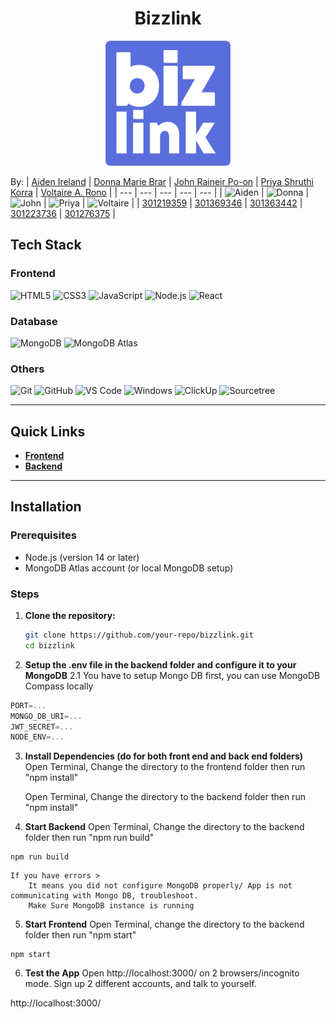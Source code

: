 <h1 align="center">Bizzlink</h1>


<p align="center">
  <img src="frontend/public/bizlink-icon.png" alt="Bizzlink Logo" width="200" height="200">
</p>


By:
| [Aiden Ireland](https://github.com/AidenIreland) | [Donna Marie Brar](https://github.com/dmvbnoob) | [John Raineir Po-on](https://github.com/johnraineir) | [Priya Shruthi Korra](https://github.com/priyakorr) | [Voltaire A. Rono](https://github.com/voltaire36) |
| --- | --- | --- | --- | --- |
| ![Aiden](https://images.weserv.nl/?url=avatars.githubusercontent.com/AidenRIreland?v=4&h=150&w=150&fit=cover&mask=circle&maxage=7d) | ![Donna](https://images.weserv.nl/?url=avatars.githubusercontent.com/dmvbnoob?v=4&h=150&w=150&fit=cover&mask=circle&maxage=7d) | ![John](https://images.weserv.nl/?url=avatars.githubusercontent.com/johnraineir?v=4&h=150&w=150&fit=cover&mask=circle&maxage=7d) | ![Priya](https://images.weserv.nl/?url=avatars.githubusercontent.com/priyakorr?v=4&h=150&w=150&fit=cover&mask=circle&maxage=7d) | ![Voltaire](https://images.weserv.nl/?url=avatars.githubusercontent.com/voltaire36?v=4&h=150&w=150&fit=cover&mask=circle&maxage=7d) |
| [301219359](mailto:airelan5@my.centennialcollege.ca) | [301369346](mailto:dbrar25@my.centennialcollege.ca) | [301363442](mailto:jpoon26@my.centennialcollege.ca) | [301223736](mailto:pkorra@my.centennialcollege.ca) | [301276375](mailto:vrono@my.centennialcollege.ca) |


## Tech Stack

### Frontend
![HTML5](https://img.shields.io/badge/-HTML5-E34F26?logo=html5&logoColor=white)
![CSS3](https://img.shields.io/badge/-CSS3-1572B6?logo=css3&logoColor=white)
![JavaScript](https://img.shields.io/badge/-JavaScript-F7DF1E?logo=javascript&logoColor=black)
![Node.js](https://img.shields.io/badge/-Node.js-339933?logo=node.js&logoColor=white)
![React](https://img.shields.io/badge/-React-61DAFB?logo=react&logoColor=black)

### Database
![MongoDB](https://img.shields.io/badge/-MongoDB-47A248?logo=mongodb&logoColor=white)
![MongoDB Atlas](https://img.shields.io/badge/-MongoDB%20Atlas-47A248?logo=mongodb&logoColor=white)

### Others
![Git](https://img.shields.io/badge/-Git-F05032?logo=git&logoColor=white)
![GitHub](https://img.shields.io/badge/-GitHub-181717?logo=github&logoColor=white)
![VS Code](https://img.shields.io/badge/-VS%20Code-007ACC?logo=visual-studio-code&logoColor=white)
![Windows](https://img.shields.io/badge/-Windows-0078D6?logo=windows&logoColor=white)
![ClickUp](https://img.shields.io/badge/-ClickUp-7B68EE?logo=clickup&logoColor=white)
![Sourcetree](https://img.shields.io/badge/-Sourcetree-0052CC?logo=sourcetree&logoColor=white)

---

## Quick Links

- **[Frontend](frontend/)**
- **[Backend](backend/)**

---

## Installation

### Prerequisites
- Node.js (version 14 or later)
- MongoDB Atlas account (or local MongoDB setup)

### Steps
1. **Clone the repository:**
   ```bash
   git clone https://github.com/your-repo/bizzlink.git
   cd bizzlink
2. **Setup the .env file in the backend folder and configure it to your MongoDB**
    2.1 You have to setup Mongo DB first, you can use MongoDB Compass locally 

```js
PORT=...
MONGO_DB_URI=...
JWT_SECRET=...
NODE_ENV=...
```


3. **Install Dependencies (do for both front end and back end folders)**
    Open Terminal,
    Change the directory to the frontend folder then run "npm install"

    Open Terminal,
    Change the directory to the backend folder then run "npm install"



4. **Start Backend**
   Open Terminal, 
   Change the directory to the backend folder then run "npm run build" 


```shell
npm run build
```
    If you have errors > 
        It means you did not configure MongoDB properly/ App is not communicating with Mongo DB, troubleshoot. 
        Make Sure MongoDB instance is running



5. **Start Frontend**
    Open Terminal, 
    change the directory to the backend folder then run "npm start"

```shell
npm start
```


6. **Test the App** 
    Open http://localhost:3000/ on 2 browsers/incognito mode. 
    Sign up 2 different accounts, and talk to yourself. 

http://localhost:3000/
